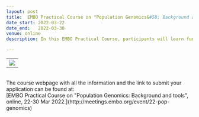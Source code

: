 ```yaml
---
layout: post
title:  EMBO Practical Course on "Population Genomics&#58; Background and tools" <font color='blue'>- Online course </font> <font color='black'>[closed]</font>
date_start: 2022-03-22
date_end:   2022-03-30
venue: online
description: In this EMBO Practical Course, participants will learn fundamental concepts, advanced approaches and programming skills to reconstruct the demographic history of populations and infer natural selection, using both classic and machine learning-based techniques. Keynote lectures focused on major achievements and future perspectives of population genomics will complement the training. Lectures and practicals will be delivered by experienced outstanding and inspiring speakers. We expect participants to become fully confident in running analyses on their own after attending the course.

---
```


<table border="0" width="700">
<tr>
	<td><a href="http://https://meetings.embo.org/event/22-pop-genomics"><img src="../../../img/Logo_PopGen_course.jpg"></a>
	</td>	
</tr>
</table>

<br>
The course webpage with all the information and the link to submit your application can be found at:<br>
[EMBO Practical Course on "Population Genomics&#58; Background and tools", online, 22-30 Mar 2022.](http://meetings.embo.org/event/22-pop-genomics)
<br>
